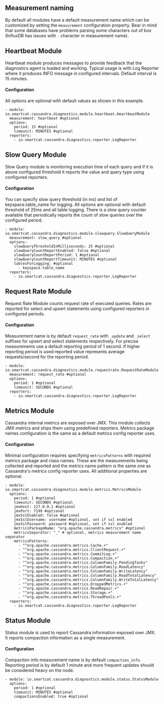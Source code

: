 ## Measurement naming

By default all modules have a default measurement name which can be customized by setting the `measurement` configuration property. Bear in mind that some databases have problems parsing some characters out of box (InfluxDB has issues with `.` character in measurement name).

## Heartbeat Module

Heartbeat module produces messages to provide feedback that the diagnostics agent is loaded and working. Typical usage is with Log Reporter where it produces INFO message in configured intervals.
Default interval is 15 minutes.

#### Configuration

All options are optional with default values as shown in this example.

```
- module: io.smartcat.cassandra.diagnostics.module.heartbeat.HeartbeatModule
  measurement: heartbeat #optional
  options:
    period: 15 #optional
    timeunit: MINUTES #optional
  reporters:
    - io.smartcat.cassandra.diagnostics.reporter.LogReporter
```

## Slow Query Module

Slow Query module is monitoring execution time of each query and if it is above configured threshold it reports the value and query type using configured reporters.

#### Configuration

You can specify slow query threshold (in ms) and list of keyspace.table_name for logging. All options are optional with default threshold of 25ms and all table logging.
There is a slow query counter available that periodically reports the count of slow queries over the configured period.

```
- module: io.smartcat.cassandra.diagnostics.module.slowquery.SlowQueryModule
  measurement: slow_query #optional
  options:
    slowQueryThresholdInMilliseconds: 25 #optional
    slowQueryCountReportEnabled: false #optional
    slowQueryCountReportPeriod: 1 #optional
    slowQueryCountReportTimeunit: MINUTES #optional
    tablesForLogging: #optional
      - keyspace.table_name
  reporters:
    - io.smartcat.cassandra.diagnostics.reporter.LogReporter
```

## Request Rate Module

Request Rate Module counts request rate of executed queries. Rates are reported for select and upsert statements using configured reporters in configured periods.

#### Configuration

Measurement name is by default `request_rate` with `_update` and `_select` suffixes for upsert and select statements respectively. For precise measurements use a default reporting period of 1 second. If higher reporting period is used reported value represents average requests/second for the reporting period.

```
- module: io.smartcat.cassandra.diagnostics.module.requestrate.RequestRateModule
  measurement: request_rate #optional
  options:
    period: 1 #optional
    timeunit: SECONDS #optional
  reporters:
    - io.smartcat.cassandra.diagnostics.reporter.LogReporter
```

## Metrics Module

Cassandra internal metrics are exposed over JMX. This module collects JMX metrics and ships them using predefined reporters. Metrics package names configuration is the same as a default metrics config reporter uses.

#### Configuration

Minimal configuration requires specifying `metricsPatterns` with required metrics package and class names. These are the measurements being collected and reported and the metrics name pattern is the same one as Cassandra's metrics config reporter uses. All additional properties are optional. 

```
- module: io.smartcat.cassandra.diagnostics.module.metrics.MetricsModule
  options:
    period: 1 #optional
    timeunit: SECONDS #optional
    jmxHost: 127.0.0.1 #optional
    jmxPort: 7199 #optional
    jmxSslEnabled: false #optional
    jmxSslUsername: username #optional, set if ssl enabled
    jmxSslPassword: password #optional, set if ssl enabled
    metricsPackageName: "org.apache.cassandra.metrics" #optional
    metricsSeparator: "_" # optional, metrics measurement name separator
    metricsPatterns:
      - "^org.apache.cassandra.metrics.Cache.+"
      - "^org.apache.cassandra.metrics.ClientRequest.+"
      - "^org.apache.cassandra.metrics.CommitLog.+"
      - "^org.apache.cassandra.metrics.Compaction.+"
      - "^org.apache.cassandra.metrics.ColumnFamily.PendingTasks"
      - "^org.apache.cassandra.metrics.ColumnFamily.ReadLatency"
      - "^org.apache.cassandra.metrics.ColumnFamily.WriteLatency"
      - "^org.apache.cassandra.metrics.ColumnFamily.ReadTotalLatency"
      - "^org.apache.cassandra.metrics.ColumnFamily.WriteTotalLatency"
      - "^org.apache.cassandra.metrics.DroppedMetrics.+"
      - "^org.apache.cassandra.metrics.ReadRepair.+"
      - "^org.apache.cassandra.metrics.Storage.+"
      - "^org.apache.cassandra.metrics.ThreadPools.+"
  reporters:
    - io.smartcat.cassandra.diagnostics.reporter.LogReporter
```

## Status Module

Status module is used to report Cassandra information exposed over JMX. It reports compaction information as a single measurement.

#### Configuration

Compaction info measurement name is by default `compaction_info`.
Reporting period is by default 1 minute and more frequent updates should be considered heavy on the node.

```
- module: io.smartcat.cassandra.diagnostics.module.status.StatusModule
  options:
    period: 1 #optional
    timeunit: MINUTES #optional
    compactionsEnabled: true #optional
```